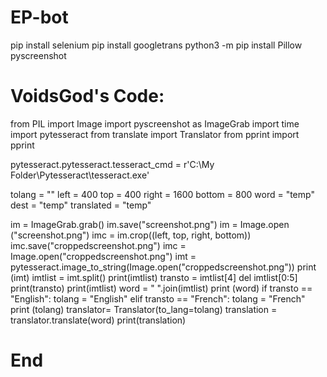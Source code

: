 # EP-bot
pip install selenium
pip install googletrans
python3 -m pip install Pillow pyscreenshot







# VoidsGod's Code:
from PIL import Image
import pyscreenshot as ImageGrab
import time
import pytesseract
from translate import Translator
from pprint import pprint


pytesseract.pytesseract.tesseract_cmd = r'C:\My Folder\Pytesseract\tesseract.exe'

tolang = ""
left = 400
top =  400
right = 1600
bottom = 800
word = "temp"
dest = "temp"
translated = "temp"

im = ImageGrab.grab()
im.save("screenshot.png")
im = Image.open ("screenshot.png")
imc = im.crop((left, top, right, bottom))
imc.save("croppedscreenshot.png")
imc = Image.open("croppedscreenshot.png")
imt = pytesseract.image_to_string(Image.open("croppedscreenshot.png"))
print (imt)
imtlist = imt.split()
print(imtlist)
transto = imtlist[4]
del imtlist[0:5]
print(transto)
print(imtlist)
word = " ".join(imtlist)
print (word)
if transto == "English":
   tolang = "English"
elif transto == "French":
   tolang = "French"
print (tolang)
translator= Translator(to_lang=tolang)
translation = translator.translate(word)
print(translation)
# End
